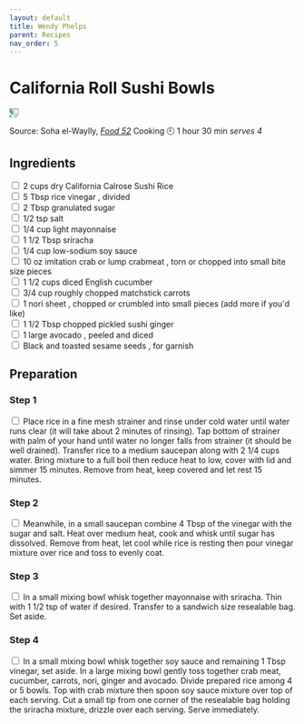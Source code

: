 ```yaml
---
layout: default
title: Wendy Phelps
parent: Recipes
nav_order: 5
---
```

# California Roll Sushi Bowls
<a href="https://www.cookingclassy.com/california-roll-sushi-bowls/">
<img src="https://www.cookingclassy.com/wp-content/uploads/2016/09/california_roll_sushi_bowl5..jpg" style="transform:rotate(90deg);">
</a>
  
Source: Soha el-Waylly, *[Food 52](https://www.alisoneroman.com/nothing-fancy)*
Cooking 🕘 1 hour 30 min
*serves 4*
## Ingredients
<input type="checkbox" enabled /> 2 cups dry California Calrose Sushi Rice<br>
<input type="checkbox" enabled /> 5 Tbsp rice vinegar , divided<br>
<input type="checkbox" enabled /> 2 Tbsp granulated sugar<br>
<input type="checkbox" enabled /> 1/2 tsp salt<br>
<input type="checkbox" enabled /> 1/4 cup light mayonnaise<br>
<input type="checkbox" enabled /> 1 1/2 Tbsp sriracha<br>
<input type="checkbox" enabled /> 1/4 cup low-sodium soy sauce<br>
<input type="checkbox" enabled /> 10 oz imitation crab or lump crabmeat , torn or chopped into small bite size pieces<br>
<input type="checkbox" enabled /> 1 1/2 cups diced English cucumber<br>
<input type="checkbox" enabled /> 3/4 cup roughly chopped matchstick carrots<br>
<input type="checkbox" enabled /> 1 nori sheet , chopped or crumbled into small pieces (add more if you'd like)<br>
<input type="checkbox" enabled /> 1 1/2 Tbsp chopped pickled sushi ginger<br>
<input type="checkbox" enabled /> 1 large avocado , peeled and diced<br>
<input type="checkbox" enabled /> Black and toasted sesame seeds , for garnish<br>

## Preparation
###  Step 1
<input type="checkbox" enabled /> Place rice in a fine mesh strainer and rinse under cold water until water runs clear (it will take about 2 minutes of rinsing). Tap bottom of strainer with palm of your hand until water no longer falls from strainer (it should be well drained). Transfer rice to a medium saucepan along with 2 1/4 cups water. Bring mixture to a full boil then reduce heat to low, cover with lid and simmer 15 minutes. Remove from heat, keep covered and let rest 15 minutes.<br>
### Step 2 
<input type="checkbox" enabled /> Meanwhile, in a small saucepan combine 4 Tbsp of the vinegar with the sugar and salt. Heat over medium heat, cook and whisk until sugar has dissolved. Remove from heat, let cool while rice is resting then pour vinegar mixture over rice and toss to evenly coat.<br>
### Step 3
<input type="checkbox" enabled /> In a small mixing bowl whisk together mayonnaise with sriracha. Thin with 1 1/2 tsp of water if desired. Transfer to a sandwich size resealable bag. Set aside.<br>
### Step 4
<input type="checkbox" enabled /> In a small mixing bowl whisk together soy sauce and remaining 1 Tbsp vinegar, set aside. In a large mixing bowl gently toss together crab meat, cucumber, carrots, nori, ginger and avocado. Divide prepared rice among 4 or 5 bowls. Top with crab mixture then spoon soy sauce mixture over top of each serving. Cut a small tip from one corner of the resealable bag holding the sriracha mixture, drizzle over each serving. Serve immediately.<br>
